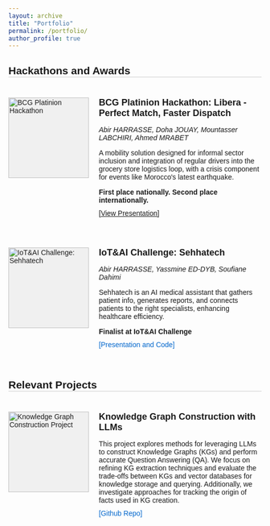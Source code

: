 ```yaml
---
layout: archive
title: "Portfolio"
permalink: /portfolio/
author_profile: true
---
```

<style>
  .portfolio {
    font-family: Arial, sans-serif;
    max-width: 800px;
    margin: 0 auto;
  }

  h2 {
    text-align: left;
    margin-bottom: 40px;
    border-bottom: 1px solid #ccc; /* Adds a thin line */
  }

  .participation {
    display: flex;
    margin-bottom: 40px;
    align-items: flex-start;
    padding-bottom: 20px;
  }

  .participation-image {
    width: 160px;
    height: 160px;
    background-color: #f0f0f0;
    margin-right: 20px;
    flex-shrink: 0;
    display: flex;
    justify-content: center;
    align-items: center;
  }

.participation-image img {
  width: 100%;
  height: 100%;
  object-fit: cover;
  image-rendering: -webkit-optimize-contrast; /* For webkit browsers */
  image-rendering: crisp-edges; /* For other browsers */
}

  .participation-content {
    flex: 1;
  }

  .participation h3 {
    margin-top: 0;
    margin-bottom: 10px;
    font-size: 18px; /* Smaller heading size */
  }

  .team-members {
    font-style: italic;
    margin-bottom: 10px;
    font-size: 14px; /* Smaller team members text */
  }

  .participation-content p {
    font-size: 14px; /* Smaller paragraph text */
    margin-bottom: 10px;
  }

  .view-presentation {
    color: #0066cc;
    text-decoration: none;
    font-size: 14px; /* Smaller link text */
  }

  .view-presentation:hover {
    text-decoration: underline;
  }
</style>

<div class="portfolio">
  <h2>Hackathons and Awards</h2>

  <div class="participation">
    <div class="participation-image">
      <img src="https://abirharrasse.github.io/images/BCG_hack.png" alt="BCG Platinion Hackathon">
    </div>
    <div class="participation-content">
      <h3>BCG Platinion Hackathon: Libera - Perfect Match, Faster Dispatch</h3>
      <p class="team-members">Abir HARRASSE, Doha JOUAY, Mountasser LABCHIRI, Ahmed MRABET</p>
      <p>A mobility solution designed for informal sector inclusion and integration of regular drivers into the grocery store logistics loop, with a crisis component for events like Morocco's latest earthquake.</p>
      <p><strong>First place nationally. Second place internationally.</strong></p>
      <a href="https://abirharrasse.github.io/files/BCG_Platinion_Presentation.pdf" target="_blank">[View Presentation]</a>
    </div>
  </div>

  <div class="participation">
    <div class="participation-image">
      <img src="https://abirharrasse.github.io/images/iot_challenge.png" alt="IoT&AI Challenge: Sehhatech">
    </div>
    <div class="participation-content">
      <h3>IoT&AI Challenge: Sehhatech</h3>
      <p class="team-members">Abir HARRASSE, Yassmine ED-DYB, Soufiane Dahimi</p>
      <p>Sehhatech is an AI medical assistant that gathers patient info, generates reports, and connects patients to the right specialists, enhancing healthcare efficiency.</p>
      <p><strong>Finalist at IoT&AI Challenge</strong></p>
      <a href="https://github.com/MoroccoAI/2023-GenAI-Hackathon/tree/main/SehhaTech" class="view-presentation" target="_blank">[Presentation and Code]</a>
    </div>
  </div>
    <h2>Relevant Projects</h2>
    <div class="participation">
    <div class="participation-image">
        <img src="https://abirharrasse.github.io/images/kg_project.png" alt="Knowledge Graph Construction Project">
    </div>
    <div class="participation-content">
        <h3>Knowledge Graph Construction with LLMs</h3>
        <p>This project explores methods for leveraging LLMs to construct Knowledge Graphs (KGs) and perform accurate Question Answering (QA). We focus on refining KG extraction techniques and evaluate the trade-offs between KGs and vector databases for knowledge storage and querying. Additionally, we investigate approaches for tracking the origin of facts used in KG creation.</p>
        <a href="https://github.com/abirharrasse/LLM-Powered-Knowledge-Graphs-for-Question-Answering" class="view-presentation" target="_blank">[Github Repo]</a>
    </div>
</div>

</div>

